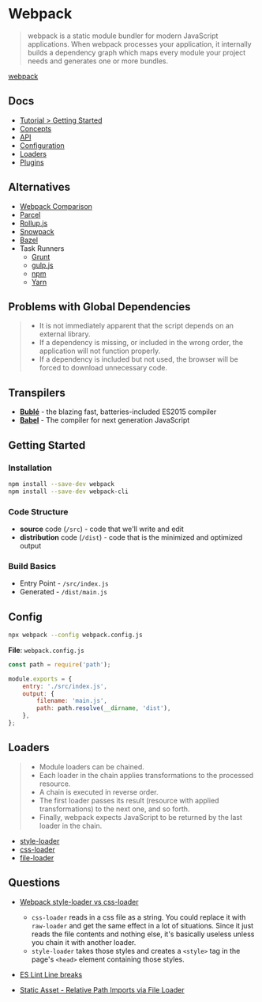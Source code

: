 # Webpack

> webpack is a static module bundler for modern JavaScript applications. When webpack processes your application, it internally builds a dependency graph which maps every module your project needs and generates one or more bundles.


[webpack](https://webpack.js.org/)

## Docs


* [Tutorial > Getting Started](https://webpack.js.org/guides/)
* [Concepts](https://webpack.js.org/concepts/)
* [API](https://webpack.js.org/api/)
* [Configuration](https://webpack.js.org/configuration/)
* [Loaders](https://webpack.js.org/loaders/)
* [Plugins](https://webpack.js.org/plugins/)


## Alternatives

* [Webpack Comparison](https://webpack.js.org/comparison/)
* [Parcel](https://parceljs.org/)
* [Rollup.js](https://rollupjs.org/guide/en/)
* [Snowpack](https://www.snowpack.dev/)
* [Bazel](https://bazel.build/)
* Task Runners
  * [Grunt](https://gruntjs.com/)
  * [gulp.js](https://gulpjs.com/)
  * [npm](https://docs.npmjs.com/)
  * [Yarn](https://classic.yarnpkg.com/en/docs/install/#windows-stable)

## Problems with Global Dependencies

> * It is not immediately apparent that the script depends on an external library.
> * If a dependency is missing, or included in the wrong order, the application will not function properly.
> * If a dependency is included but not used, the browser will be forced to download unnecessary code.


## Transpilers

* [**Bublé**](https://buble.surge.sh/guide/) - the blazing fast, batteries-included ES2015 compiler
* [**Babel**](https://babeljs.io/) - The compiler for next generation JavaScript

## Getting Started

### Installation

```bash
npm install --save-dev webpack
npm install --save-dev webpack-cli
```

### Code Structure

* **source** code (`/src`) - code that we'll write and edit
* **distribution** code (`/dist`) - code that is the minimized and optimized output

### Build Basics

* Entry Point - `/src/index.js`
* Generated - `/dist/main.js`

## Config

```bash
npx webpack --config webpack.config.js
```

**File**: `webpack.config.js`

```js
const path = require('path');

module.exports = {
    entry: './src/index.js',
    output: {
        filename: 'main.js',
        path: path.resolve(__dirname, 'dist'),
    },
};
```

## Loaders

> * Module loaders can be chained.
> * Each loader in the chain applies transformations to the processed resource.
> * A chain is executed in reverse order.
> * The first loader passes its result (resource with applied transformations) to the next one, and so forth.
> * Finally, webpack expects JavaScript to be returned by the last loader in the chain.

* [style-loader](https://webpack.js.org/loaders/style-loader/)
* [css-loader](https://webpack.js.org/loaders/css-loader/)
* [file-loader](https://webpack.js.org/loaders/file-loader/)





## Questions


* [Webpack style-loader vs css-loader](https://stackoverflow.com/q/34039826/1366033)
  * `css-loader` reads in a css file as a string. You could replace it with `raw-loader` and get the same effect in a lot of situations. Since it just reads the file contents and nothing else, it's basically useless unless you chain it with another loader.
  * `style-loader` takes those styles and creates a `<style>` tag in the page's `<head>` element containing those styles.


* [ES Lint Line breaks](https://stackoverflow.com/a/44662845/1366033)
* [Static Asset - Relative Path Imports via File Loader](https://cli.vuejs.org/guide/html-and-static-assets.html#static-assets-handling)

